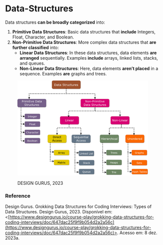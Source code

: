 # Data-Structures

Data structures **can be broadly categorized** into:

1. **Primitive Data Structures**: Basic data structures that **include** Integers, Float, Character, and Boolean.
2. **Non-Primitive Data Structures**: More complex data structures that **are further classified** into:
   * **Linear Data Structures**: In these data structures, data elements **are arranged** sequentially. Examples **include** arrays, linked lists, stacks, and queues.
   * **Non-Linear Data Structures**: Here, data elements **aren’t placed** in a sequence. Examples **are** graphs and trees.

<figure><img src="../.gitbook/assets/image (3).png" alt=""><figcaption><p>DESIGN GURUS, 2023</p></figcaption></figure>



### Reference

Design Gurus. Grokking Data Structures for Coding Interviews: Types of Data Structures. Design Gurus, 2023. Disponível em: <[https://www.designgurus.io/course-play/grokking-data-structures-for-coding-interviews/doc/647dac25f9f9b054d2a2a56c](https://www.designgurus.io/course-play/grokking-data-structures-for-coding-interviews/doc/647dac25f9f9b054d2a2a56c)>. Acesso em: 8 dez. 2023a.
